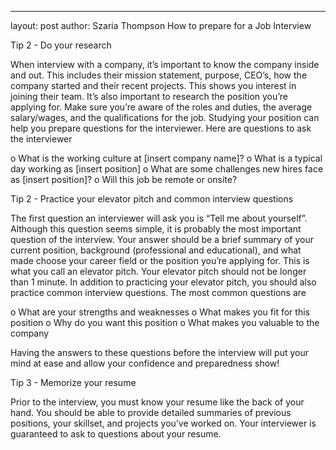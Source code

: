 ---
layout: post
author: Szaria Thompson
How to prepare for a Job Interview

Tip 2 - Do your research

When interview with a company, it’s important to know the company inside and out. This includes their mission statement, purpose, CEO’s, how the company started and their recent projects. This shows you interest in joining their team. It’s also important to research the position you’re applying for. Make sure  you’re aware of the roles and duties, the average salary/wages, and the qualifications for the job. Studying your position can help you prepare questions for the interviewer. Here are questions to ask the interviewer

o	What is the working culture at [insert company name]?
o	What is a typical day working as [insert position]
o	What are some challenges new hires face as [insert position]?
o	Will this job be remote or onsite?

Tip 2 - Practice your elevator pitch and common interview questions

The first question an interviewer will ask you is “Tell me about yourself”. Although this question seems simple, it is probably the most important question of the interview. Your answer should be a brief summary of your current position, background (professional and educational), and what made choose your career field or the position you’re applying for. This is what you call an elevator pitch. Your elevator pitch should not be longer than 1 minute.  In addition to practicing your elevator pitch, you should also practice common interview questions. The most common questions are

o	What are your strengths and weaknesses
o	What makes you fit for this position
o	Why do you want this position
o	What makes you valuable to the company

Having the answers to these questions before the interview will put your mind at ease and allow your confidence and preparedness show! 

Tip 3 - Memorize your resume 

Prior to the interview, you must know your resume like the back of your hand. You should be able to provide detailed summaries of previous positions, your skillset, and projects you’ve worked on. Your interviewer is guaranteed to ask to questions about your resume. 

